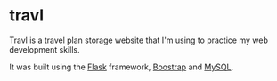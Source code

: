 # travl
Travl is a travel plan storage website that I'm using to practice my web development skills.


It was built using the [Flask](http://flask.pocoo.org/) framework, [Boostrap](https://getbootstrap.com/) and [MySQL](https://www.mysql.com/).
